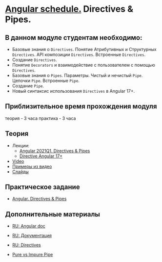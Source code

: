 # [Angular schedule.](../../README.md) Directives & Pipes.

## В данном модуле студентам необходимо:

- Базовые знания о `Directives`. Понятие Атрибутивных и Структурных `Directives`. API композиции `Directives`. Встроенные `Directives`.
- Создание `Directives`.
- Понятие `Decorators` и взаимодействие с пользователем с помощью `Directives`.
- Базовые знания о `Pipes`. Параметры. Чистый и нечистый `Pipe`. Цепочки `Pipe`. Встроенные `Pipe`.
- Создание `Pipe`.
- Новый синтаксис использования `Directives` в Angular 17+.

## Приблизительное время прохождения модуля

теория - 3 часа
практика - 3 часа

## Теория

- Лекции:
  - [Angular 2021Q1. Directives & Pipes](https://youtu.be/RLI6AGKwVcA)
  - [Directive Angular 17+](https://www.youtube.com/watch?v=8Mv-kj9XWCs)
- [Video](https://www.youtube.com/watch?v=eM3zi_n7lNs&list=PL1w1q3fL4pmj9k1FrJ3Pe91EPub2_h4jF&index=4)
- [Примеры из видео](https://github.com/NataliaLoginova/angular-course/tree/main/angular-directives-pipes/src)
- [Слайды](https://slides.com/natalia_loginowa/angular-directives-pipes)

## Практическое задание

- [Angular. Directives & Pipes](https://github.com/rolling-scopes-school/tasks/blob/master/tasks/angular/components-directives-pipes.md)

## Дополнительные материалы

- [RU: Angular doc](https://angdev.ru/angular)
- [RU: Документация](https://angular-ru.github.io)
- [RU: Directives](https://angdev.ru/angular/built-in-directives/)

- [Pure vs Impure Pipe](https://medium.com/@ghoul.ahmed5/pure-vs-impure-pipe-in-angular-2152cf073e4d)
